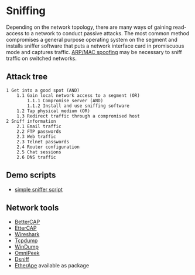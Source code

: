 ﻿# Sniffing

Depending on the network topology, there are many ways of gaining read-access to a network to conduct passive attacks. The most common method compromises a general purpose operating system on the segment and installs sniffer software that puts a network interface card in promiscuous mode and captures traffic. [ARP/MAC spoofing](ARP-spoofing.md) may be necessary to sniff traffic on switched networks.

## Attack tree

```text
1 Get into a good spot (AND)
    1.1 Gain local network access to a segment (OR)
        1.1.1 Compromise server (AND)
        1.1.2 Install and use sniffing software
    1.2 Tap physical medium (OR)
    1.3 Redirect traffic through a compromised host    
2 Sniff information 
    2.1 Email traffic
    2.2 FTP passwords
    2.3 Web traffic
    2.3 Telnet passwords
    2.4 Router configuration
    2.5 Chat sessions
    2.6 DNS traffic
```

## Demo scripts

* [simple sniffer script](https://github.com/tymyrddin/ymrir/tree/master/packet_sniffer)

## Network tools
* [BetterCAP](https://www.bettercap.org/)
* [EtterCAP](https://www.ettercap-project.org/)
* [Wireshark](https://www.wireshark.org/)
* [Tcpdump](https://www.tcpdump.or/)
* [WinDump](https://www.winpcap.org/windump/)
* [OmniPeek](https://store.liveaction.com/product/omnipeek-network-protocol-analyzer/)
* [Dsniff](https://www.monkey.org/~dugsong/dsniff/)
* [EtherApe](https://etherape.sourceforge.io/) available as package





